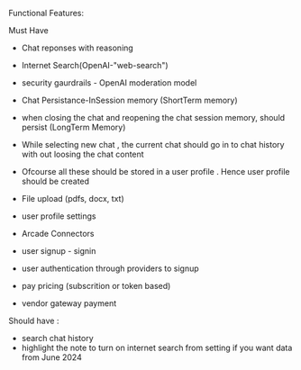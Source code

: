 Functional Features:

Must Have
- Chat reponses with reasoning
- Internet Search(OpenAI-"web-search")
- security gaurdrails - OpenAI moderation model

- Chat Persistance-InSession memory (ShortTerm memory)
- when closing the chat and reopening the chat session memory, should persist (LongTerm Memory)
- While selecting new chat , the current chat should go in to chat history with out loosing the chat content
- Ofcourse all these should be stored in a user profile . Hence user profile should be created 
- File upload (pdfs, docx, txt)
- user profile settings
- Arcade Connectors
- user signup - signin
- user authentication through providers to signup
- pay pricing (subscrition or token based)
- vendor gateway payment


Should have :
- search chat history
- highlight the note to turn on internet search from setting if you want data from June 2024





